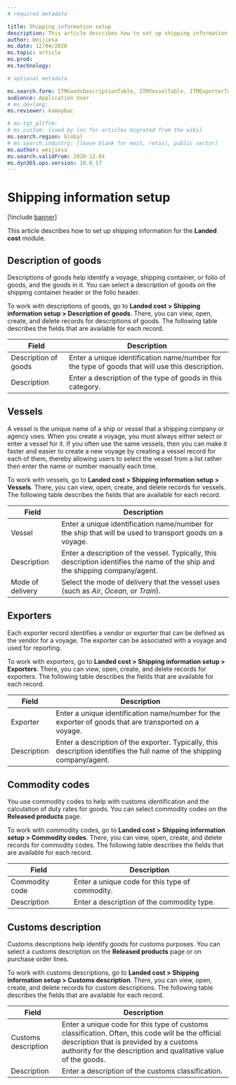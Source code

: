 ```yaml
---
# required metadata

title: Shipping information setup
description: This article describes how to set up shipping information for the Landed cost module.
author: Weijiesa
ms.date: 12/04/2020
ms.topic: article
ms.prod: 
ms.technology: 

# optional metadata

ms.search.form: ITMGoodsDescriptionTable, ITMVesselTable, ITMExporterTable, ITMCommodityCodeTable, ITMCustomsDescription
audience: Application User
# ms.devlang: 
ms.reviewer: kamaybac

# ms.tgt_pltfrm: 
# ms.custom: [used by loc for articles migrated from the wiki]
ms.search.region: Global
# ms.search.industry: [leave blank for most, retail, public sector]
ms.author: weijiesa
ms.search.validFrom: 2020-12-04
ms.dyn365.ops.version: 10.0.17
---
```


# Shipping information setup

[!include [banner](../../includes/banner.md)]

This article describes how to set up shipping information for the **Landed cost** module.

## <a name="description-of-goods"></a>Description of goods

Descriptions of goods help identify a voyage, shipping container, or folio of goods, and the goods in it. You can select a description of goods on the shipping container header or the folio header.

To work with descriptions of goods, go to **Landed cost \> Shipping information setup \> Description of goods**. There, you can view, open, create, and delete records for descriptions of goods. The following table describes the fields that are available for each record.

| Field | Description |
|---|---|
| Description of goods | Enter a unique identification name/number for the type of goods that will use this description. |
| Description | Enter a description of the type of goods in this category. |

## <a name="vessels"></a>Vessels

A vessel is the unique name of a ship or vessel that a shipping company or agency uses. When you create a voyage, you must always either select or enter a vessel for it. If you often use the same vessels, then you can make it faster and easier to create a new voyage by creating a vessel record for each of them, thereby allowing users to select the vessel from a list rather then enter the name or number manually each time.

To work with vessels, go to **Landed cost \> Shipping information setup \> Vessels**. There, you can view, open, create, and delete records for vessels. The following table describes the fields that are available for each record.

| Field | Description |
|---|---|
| Vessel | Enter a unique identification name/number for the ship that will be used to transport goods on a voyage. |
| Description | Enter a description of the vessel. Typically, this description identifies the name of the ship and the shipping company/agent. |
| Mode of delivery | Select the mode of delivery that the vessel uses (such as _Air_, _Ocean_, or _Train_). |

## Exporters

Each exporter record identifies a vendor or exporter that can be defined as the vendor for a voyage. The exporter can be associated with a voyage and used for reporting.

To work with exporters, go to **Landed cost \> Shipping information setup \> Exporters**. There, you can view, open, create, and delete records for exporters. The following table describes the fields that are available for each record.

| Field | Description |
|---|---|
| Exporter | Enter a unique identification name/number for the exporter of goods that are transported on a voyage. |
| Description | Enter a description of the exporter. Typically, this description identifies the full name of the shipping company/agent. |

## Commodity codes

You use commodity codes to help with customs identification and the calculation of duty rates for goods. You can select commodity codes on the **Released products** page.

To work with commodity codes, go to **Landed cost \> Shipping information setup \> Commodity codes**. There, you can view, open, create, and delete records for commodity codes. The following table describes the fields that are available for each record.

| Field | Description |
|---|---|
| Commodity code | Enter a unique code for this type of commodity. |
| Description | Enter a description of the commodity type. |

## Customs description

Customs descriptions help identify goods for customs purposes. You can select a customs description on the **Released products** page or on purchase order lines.

To work with customs descriptions, go to **Landed cost \> Shipping information setup \> Customs description**. There, you can view, open, create, and delete records for custom descriptions. The following table describes the fields that are available for each record.

| Field | Description |
|---|---|
| Customs description | Enter a unique code for this type of customs classification. Often, this code will be the official description that is provided by a customs authority for the description and qualitative value of the goods. |
| Description | Enter a description of the customs classification. |
